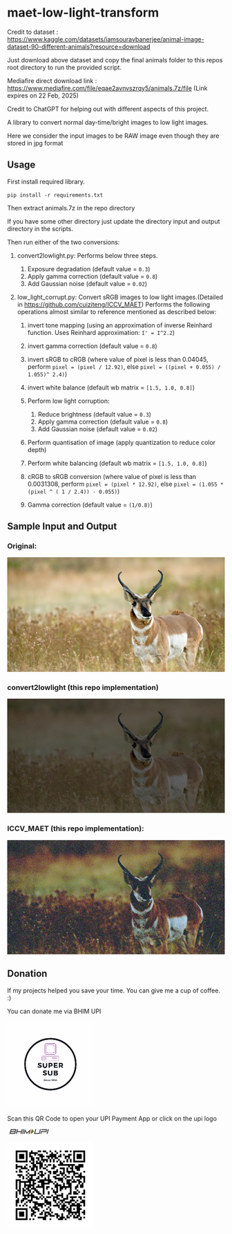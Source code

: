 # maet-low-light-transform

Credit to dataset : https://www.kaggle.com/datasets/iamsouravbanerjee/animal-image-dataset-90-different-animals?resource=download

Just download above dataset and copy the final animals folder to this repos root directory to run the provided script.

Mediafire direct download link : https://www.mediafire.com/file/eqae2avnvszrqy5/animals.7z/file (Link expires on 22 Feb, 2025)

Credit to ChatGPT for helping out with different aspects of this project.

A library to convert normal day-time/bright images to low light images.

Here we consider the input images to be RAW image even though they are stored in jpg format

## Usage

First install required library.
```
pip install -r requirements.txt
```
Then extract animals.7z in the repo directory

If you have some other directory just update the directory input and output directory in the scripts.


Then run either of the two conversions:

1) convert2lowlight.py: Performs below three steps.
    
    1) Exposure degradation (default value = `0.3`)
    2) Apply gamma correction (default value = `0.8`)
    3) Add Gaussian noise (default value = `0.02`)

2) low_light_corrupt.py: Convert sRGB images to low light images.(Detailed in https://github.com/cuiziteng/ICCV_MAET) Performs the following operations almost similar to reference mentioned as described below:
    
    1) invert tone mapping (using an approximation of inverse Reinhard function. Uses Reinhard approximation: `I' = I^2.2`)
    2) invert gamma correction (default value = `0.8`)
    3) invert sRGB to cRGB (where value of pixel is less than 0.04045, perform `pixel = (pixel / 12.92)`, else  `pixel = ((pixel + 0.055) / 1.055)^ 2.4)`)
    4) invert white balance (default wb matrix = `[1.5, 1.0, 0.8]`)
    5) Perform low light corruption:
        
        1) Reduce brightness (default value = `0.3`)
        2) Apply gamma correction (default value = `0.8`)
        3) Add Gaussian noise (default value = `0.02`)
    6) Perform quantisation of image (apply quantization to reduce color depth)
    7) Perform white balancing (default wb matrix = `[1.5, 1.0, 0.8]`)
    8) cRGB to sRGB conversion (where value of pixel is less than 0.0031308, perform `pixel = (pixel * 12.92)`, else `pixel = (1.055 * (pixel ^ ( 1 / 2.4)) - 0.055)`)
    9) Gamma correction (default value = `(1/0.8)`)


## Sample Input and Output

### Original:

![Original sRGB image](./sample_images/normal-sRGB/0a37838e99.jpg)

### convert2lowlight (this repo implementation)

![convert2lowlight image](./sample_images/convert2lowlight/0a37838e99.jpg)

### ICCV_MAET (this repo implementation):

![ICCV_MAET image](./sample_images/ICCV_MAET/0a37838e99.jpg)


## Donation

If my projects helped you save your time. You can give me a cup of coffee. :)

You can donate me via BHIM UPI


![Super sub](./images/Supersub(200x200).jpg)


Scan this QR Code to open your UPI Payment App or click on the upi logo

[<img alt="donate" src='./images/bhimupi(100x15).jpg'>](upi://pay?pn=Subrata%20Sarakar&pa=9002824700%40upi&tn=Donation&am=&cu=INR&url=http%3A%2F%2Fupi.link%2F)

![QR code](./images/qrpay.png)